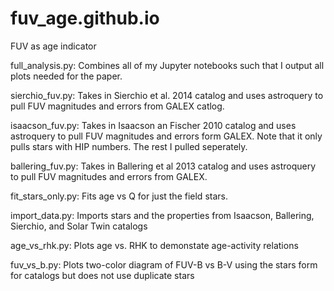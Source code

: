 # fuv_age.github.io

FUV as age indicator

full_analysis.py:
Combines all of my Jupyter notebooks such that I output all plots needed for the paper. 


sierchio_fuv.py:
Takes in Sierchio et al. 2014 catalog and uses astroquery to pull FUV magnitudes and errors from GALEX catlog. 

isaacson_fuv.py:
Takes in Isaacson an Fischer 2010 catalog and uses astroquery to pull FUV magnitudes and errors form GALEX. Note that it only pulls stars with HIP numbers. The rest I pulled seperately. 

ballering_fuv.py:
Takes in Ballering et al 2013 catalog and uses astroquery to pull FUV magnitudes and errors from GALEX.

fit_stars_only.py:
Fits age vs Q for just the field stars.

import_data.py:
Imports stars and the properties from Isaacson, Ballering, Sierchio, and Solar Twin catalogs

age_vs_rhk.py:
Plots age vs. RHK to demonstate age-activity relations

fuv_vs_b.py:
Plots two-color diagram of FUV-B vs B-V using the stars form for catalogs but does not use duplicate stars
